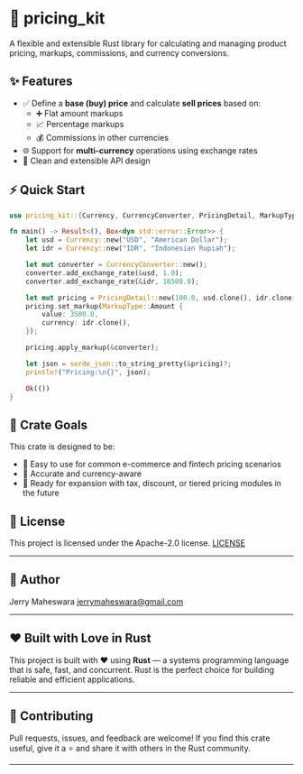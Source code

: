 # 🧮 pricing_kit

A flexible and extensible Rust library for calculating and managing product pricing, markups, commissions, and currency conversions.

## ✨ Features

- ✅ Define a **base (buy) price** and calculate **sell prices** based on:
  - ➕ Flat amount markups
  - 📈 Percentage markups
  - 💰 Commissions in other currencies
- 🌐 Support for **multi-currency** operations using exchange rates
- 🧱 Clean and extensible API design

## ⚡ Quick Start

```rust
use pricing_kit::{Currency, CurrencyConverter, PricingDetail, MarkupType};

fn main() -> Result<(), Box<dyn std::error::Error>> {
    let usd = Currency::new("USD", "American Dollar");
    let idr = Currency::new("IDR", "Indonesian Rupiah");

    let mut converter = CurrencyConverter::new();
    converter.add_exchange_rate(&usd, 1.0);
    converter.add_exchange_rate(&idr, 16500.0);

    let mut pricing = PricingDetail::new(100.0, usd.clone(), idr.clone());
    pricing.set_markup(MarkupType::Amount {
        value: 3500.0,
        currency: idr.clone(),
    });

    pricing.apply_markup(&converter);

    let json = serde_json::to_string_pretty(&pricing)?;
    println!("Pricing:\n{}", json);

    Ok(())
}
```

## 🎯 Crate Goals

This crate is designed to be:

- 👶 Easy to use for common e-commerce and fintech pricing scenarios
- 🧮 Accurate and currency-aware
- 🔌 Ready for expansion with tax, discount, or tiered pricing modules in the future

## 📖 License

This project is licensed under the Apache-2.0 license. [LICENSE](http://www.apache.org/licenses/LICENSE-2.0.txt)

---

## 🧑 Author
Jerry Maheswara <jerrymaheswara@gmail.com>

---

## ❤️ Built with Love in Rust

This project is built with ❤️ using **Rust** — a systems programming language that is safe, fast, and concurrent. Rust is the perfect choice for building reliable and efficient applications.

---

## 👋 Contributing

Pull requests, issues, and feedback are welcome!
If you find this crate useful, give it a ⭐ and share it with others in the Rust community.

---

